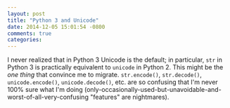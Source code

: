 ```yaml
---
layout: post
title: "Python 3 and Unicode"
date: 2014-12-05 15:01:54 -0800
comments: true
categories: 
---
```

I never realized that in Python 3 Unicode is the default; in particular, `str` in Python 3 is practically equivalent to `unicode` in Python 2. This might be the *one thing* that convince me to migrate. `str.encode()`, `str.decode()`, `unicode.encode()`, `unicode.decode()`, etc. are so confusing that I'm never 100% sure what I'm doing (only-occasionally-used-but-unavoidable-and-worst-of-all-very-confusing "features" are nightmares).
